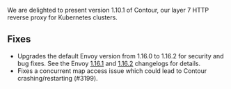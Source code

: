 We are delighted to present version 1.10.1 of Contour, our layer 7 HTTP reverse proxy for Kubernetes clusters.

## Fixes

- Upgrades the default Envoy version from 1.16.0 to 1.16.2 for security and bug fixes. See the Envoy [1.16.1](https://www.envoyproxy.io/docs/envoy/v1.16.2/version_history/v1.16.1) and [1.16.2](https://www.envoyproxy.io/docs/envoy/v1.16.2/version_history/current) changelogs for details.
- Fixes a concurrent map access issue which could lead to Contour crashing/restarting (#3199).
